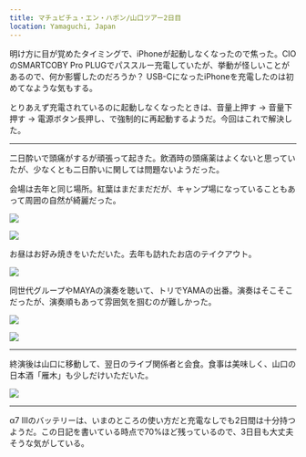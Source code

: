 ```yaml
---
title: マチュピチュ・エン・ハポン/山口ツアー2日目
location: Yamaguchi, Japan
---
```


明け方に目が覚めたタイミングで、iPhoneが起動しなくなったので焦った。CIOのSMARTCOBY Pro PLUGでパススルー充電していたが、挙動が怪しいことがあるので、何か影響したのだろうか？ USB-CになったiPhoneを充電したのは初めてなような気もする。

とりあえず充電されているのに起動しなくなったときは、音量上押す → 音量下押す → 電源ボタン長押し、で強制的に再起動するようだ。今回はこれで解決した。

---

二日酔いで頭痛がするが頑張って起きた。飲酒時の頭痛薬はよくないと思っていたが、少なくとも二日酔いに関しては問題ないようだった。

会場は去年と同じ場所。紅葉はまだまだだが、キャンプ場になっていることもあって周囲の自然が綺麗だった。

![](https://photos.apkas.net/medium/202311/20231104-091807.webp)

![](https://photos.apkas.net/medium/202311/20231104-094657.webp)

お昼はお好み焼きをいただいた。去年も訪れたお店のテイクアウト。

![](https://photos.apkas.net/medium/202311/20231104-121933.webp)

同世代グループやMAYAの演奏を聴いて、トリでYAMAの出番。演奏はそこそこだったが、演奏順もあって雰囲気を掴むのが難しかった。

![](https://photos.apkas.net/medium/202311/20231104-153811.webp)

![](https://photos.apkas.net/medium/202311/20231104-153927.webp)

---

終演後は山口に移動して、翌日のライブ関係者と会食。食事は美味しく、山口の日本酒「雁木」も少しだけいただいた。

![](https://photos.apkas.net/medium/202311/20231104-170028.webp)

---

α7 IIIのバッテリーは、いまのところの使い方だと充電なしでも2日間は十分持つようだ。この日記を書いている時点で70%ほど残っているので、3日目も大丈夫そうな気がしている。
